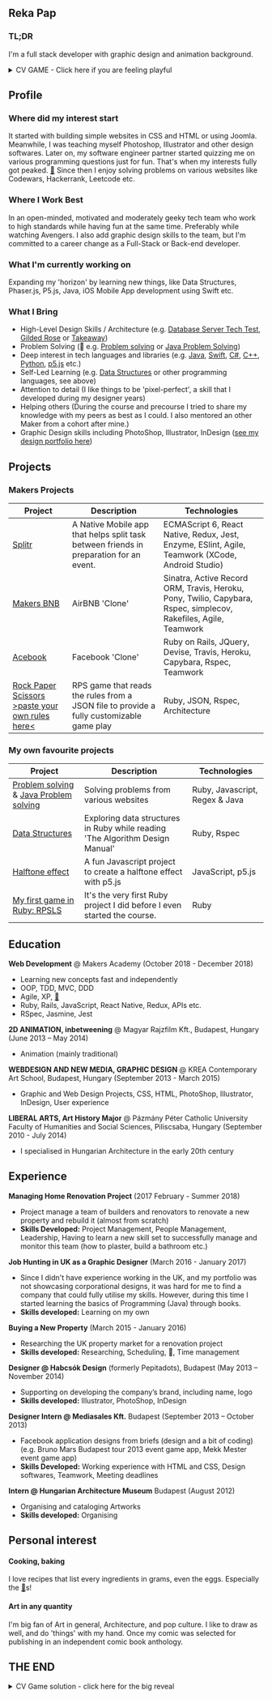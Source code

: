 ## Reka Pap

### TL;DR
I'm a full stack developer with graphic design and animation background.

<details><summary> CV GAME - Click here if you are feeling playful</summary>
<p>
On your way of reading my CV you might see some special eggs. If you click on them (please, open the links in a new window) the egg hatches, and you might find a creature. Try to collect them all, and note the name and section. At the end of your journey, you can compare your findings to the  solution.
Good luck, and don't forget... Gotta Catch 'Em All!
</p>
</details>


## Profile

### Where did my interest start
It started with building simple websites in CSS and HTML or using Joomla. Meanwhile, I was teaching myself Photoshop, Illustrator and other design softwares. Later on, my software engineer partner started quizzing me on various programming questions just for fun. That's when my interests fully got peaked. <a href="https://www.pokemon.com/uk/pokedex/bulbasaur" target="_blank">🥚</a> Since then I enjoy solving problems on various websites like Codewars, Hackerrank, Leetcode etc.

### Where I Work Best
In an open-minded, motivated and moderately geeky tech team who work to high standards while having fun at the same time. Preferably while watching Avengers. I also add graphic design skills to the team, but I'm committed to a career change as a Full-Stack or Back-end developer.

### What I'm currently working on
Expanding my 'horizon' by learning new things, like Data Structures, Phaser.js, P5.js, Java, iOS Mobile App development using Swift etc.

### What I Bring
- High-Level Design Skills / Architecture
(e.g. [Database Server Tech Test](https://github.com/rekapap/database_server_tech_test), [Gilded Rose](https://github.com/rekapap/gilded-rose) or [Takeaway](https://github.com/rekapap/takeaway-challenge))
- Problem Solving (🥚 e.g. [Problem solving](https://github.com/rekapap/Problem-solving) or [Java Problem Solving](https://github.com/rekapap/Java-problem-solving))
- Deep interest in tech languages and libraries (e.g. [Java](https://github.com/rekapap/Java-problem-solving), [Swift](https://github.com/rekapap/secret-santa-mobile-app), [C#](https://github.com/rekapap/numberwizard), [C++](http://hr.gs/gutgem), [Python](https://github.com/rekapap/RPG-pyGame), [p5.js](https://github.com/rekapap/Halftone_effect_p5) etc.)
- Self-Led Learning (e.g. [Data Structures](https://github.com/rekapap/data-structures) or other programming languages, see above)
- Attention to detail (I like things to be 'pixel-perfect', a skill that I developed during my designer years)
- Helping others (During the course and precourse I tried to share my knowledge with my peers as best as I could. I also mentored an other Maker from a cohort after mine.)
- Graphic Design skills including PhotoShop, Illustrator, InDesign ([see my design portfolio here](https://drive.google.com/file/d/0B5esC9AcPyIETVFMWkNBSkpLR3VScy1ocVYzZmhxNW5VbTZB/view?usp=sharing))

## Projects

### Makers Projects
| Project        | Description          | Technologies |
| ------------- |-------------| -----|
| [Splitr](https://github.com/JL-J/splitr_app)     | A Native Mobile app that helps split task between friends in preparation for an event. | ECMAScript 6, React Native, Redux, Jest, Enzyme, ESlint, Agile, Teamwork (XCode, Android Studio) |
| [Makers BNB](https://github.com/toddpla/makersbnb)     | AirBNB 'Clone'     | Sinatra, Active Record ORM, Travis, Heroku, Pony, Twilio, Capybara, Rspec, simplecov, Rakefiles, Agile, Teamwork |
| [Acebook](https://github.com/rekapap/acebook-busy-politicians) | Facebook 'Clone'  | Ruby on Rails, JQuery, Devise, Travis, Heroku, Capybara, Rspec, Teamwork |
| [Rock Paper Scissors >paste your own rules here<](https://github.com/rekapap/rps-challenge) | RPS game that reads the rules from a JSON file to provide a fully customizable game play | Ruby, JSON, Rspec, Architecture |

### My own favourite projects
| Project        | Description          | Technologies |
| ------------- |-------------| -----|
|[Problem solving](https://github.com/rekapap/Problem-solving) & [Java Problem solving](https://github.com/rekapap/Java-problem-solving) | Solving problems from various websites | Ruby, Javascript, Regex & Java|
| [Data Structures](https://github.com/rekapap/data-structures) | Exploring data structures in Ruby while reading 'The Algorithm Design Manual'  | Ruby, Rspec |
|[Halftone effect](https://github.com/rekapap/Halftone_effect_p5)| A fun Javascript project to create a halftone effect with p5.js| JavaScript, p5.js |
|[My first game in Ruby: RPSLS](https://github.com/rekapap/rock_paper_scissors)|It's the very first Ruby project I did before I even started the course.| Ruby|

## Education

**Web Development** @ Makers Academy (October 2018 - December 2018)
- Learning new concepts fast and independently
- OOP, TDD, MVC, DDD
- Agile, XP, <a href="https://www.pokemon.com/uk/pokedex/psyduck" target="_blank">🥚</a>
- Ruby, Rails, JavaScript, React Native, Redux, APIs etc.
- RSpec, Jasmine, Jest


**2D ANIMATION, inbetweening** @ Magyar Rajzfilm Kft., Budapest, Hungary (June 2013 – May 2014)
- Animation (mainly traditional)


**WEBDESIGN AND NEW MEDIA, GRAPHIC DESIGN** @ KREA Contemporary Art School, Budapest, Hungary (September 2013 - March 2015)
- Graphic and Web Design Projects, CSS, HTML, PhotoShop, Illustrator, InDesign, User experience


**LIBERAL ARTS, Art History Major** @ Pázmány Péter Catholic University Faculty of Humanities and Social Sciences, Piliscsaba, Hungary (September 2010 - July 2014)
- I specialised in Hungarian Architecture in the early 20th century



## Experience

**Managing Home Renovation Project** (2017 February - Summer 2018)

- Project manage a team of builders and renovators to renovate a new property and rebuild it (almost from scratch)
- **Skills Developed:** Project Management, People Management, Leadership, Having to learn a new skill set to successfully manage and monitor this team (how to plaster, build a bathroom etc.)


**Job Hunting in UK as a Graphic Designer** (March 2016 - January 2017)

- Since I didn't have experience working in the UK, and my portfolio was not showcasing corporational designs, it was hard for me to find a company that could fully utilise my skills. However, during this time I started learning the basics of Programming (Java) through books.
- **Skills developed:** Learning on my own


**Buying a New Property** (March 2015 - January 2016)

- Researching the UK property market for a renovation project
- **Skills developed:** Researching, Scheduling, 🥚, Time management


**Designer @ Habcsók Design** (formerly Pepitadots), Budapest (May 2013 – November 2014)

- Supporting on developing the company’s brand, including name, logo
- **Skills developed:** Illustrator, PhotoShop, InDesign


**Designer Intern @ Mediasales Kft.** Budapest (September 2013 – October 2013)

- Facebook application designs from briefs (design and a bit of coding) (e.g. Bruno Mars Budapest tour 2013 event game app, Mekk Mester event game app)
- **Skills Developed:** Working experience with HTML and CSS, Design softwares, Teamwork, Meeting deadlines


**Intern @ Hungarian Architecture Museum** Budapest (August 2012)

- Organising and cataloging Artworks
- **Skills developed:** Organising


## Personal interest

#### Cooking, baking
I love recipes that list every ingredients in grams, even the eggs. Especially the <a href="https://www.pokemon.com/uk/pokedex/exeggcute" target="_blank">🥚</a>s!

#### Art in any quantity
I'm big fan of Art in general, Architecture, and pop culture. I like to draw as well, and do 'things' with my hand. Once my comic was selected for publishing in an independent comic book anthology.


## THE END
<details><summary>CV Game solution - click here for the big reveal</summary>
<p>

1. [Bulbasaur](https://www.pokemon.com/uk/pokedex/bulbasaur) -  Profile/Where did my interest start
2. [Psyduck](https://www.pokemon.com/uk/pokedex/psyduck)  - Education/Makers Academy
3. [Exeggcute](https://www.pokemon.com/uk/pokedex/exeggcute) - Personal interest/Cooking, baking

</p>
</details>
